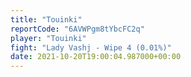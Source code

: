 ```yaml
---
title: "Touinki"
reportCode: "6AVWPgm8tYbcFC2q"
player: "Touinki"
fight: "Lady Vashj - Wipe 4 (0.01%)"
date: 2021-10-20T19:00:04.987000+00:00
---
```


